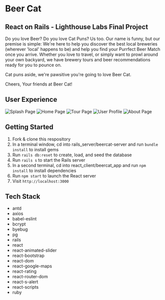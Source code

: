 # Beer Cat
## React on Rails - Lighthouse Labs Final Project

Do you love Beer? Do you love Cat Puns? Us too.
Our name is funny, but our premise is simple: We're here to help you discover the best local breweries (wherever 'local' happens to be) and help you find your Purrfect Beer Match once you arrive. Whether you love to travel, or simply want to prowl around your own backyard, we have brewery tours and beer recommendations ready for you to pounce on.

Cat puns aside, we're pawsitive you're going to love Beer Cat.

Cheers, 
Your friends at Beer Cat!

## User Experience

![Splash Page](https://user-images.githubusercontent.com/35348791/40133292-296753d0-58f4-11e8-8b3e-675945edcc97.png)
![Home Page](https://user-images.githubusercontent.com/35348791/40151052-6b76ac88-5932-11e8-88b3-0f7546a38c8a.png)
![Tour Page](https://user-images.githubusercontent.com/35348791/40133385-68a2fab8-58f4-11e8-8bb4-fa8082cb28cf.png)
![User Profile](https://user-images.githubusercontent.com/35348791/40258473-9700d9c6-5aa6-11e8-8632-157274ee4b13.png)
![About Page](https://user-images.githubusercontent.com/35348791/40133405-7c22f430-58f4-11e8-8047-71df12437fa0.png)

## Getting Started

1. Fork & clone this respository
2. In a terminal window, cd into rails_server/beercat-server and run `bundle install` to install gems
3. Run `rails db:reset` to create, load, and seed the database
4. Run `rails s` to start the Rails server
5. In a second terminal, cd into react_client/beercat_app and run `npm install` to install dependencies
6. Run `npm start` to launch the React server
7. Visit `http://localhost:3000`

## Tech Stack

* antd
* axios
* babel-eslint
* bcrypt
* byebug
* pg
* rails
* react
* react-animated-slider
* react-bootstrap
* react-dom
* react-google-maps
* react-rating
* react-router-dom
* react-s-alert
* react-scripts
* ruby